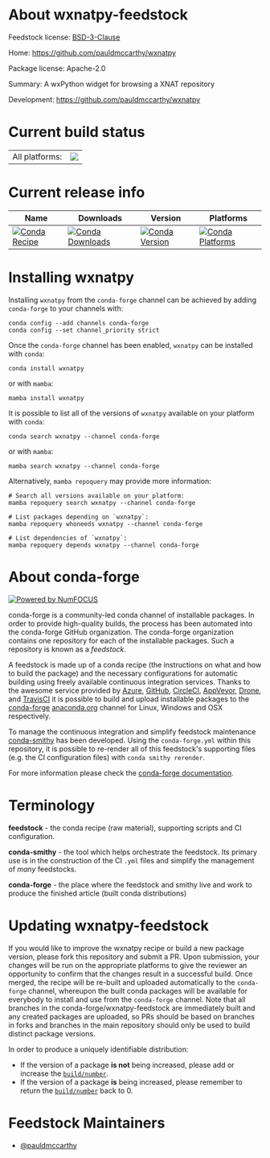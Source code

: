 About wxnatpy-feedstock
=======================

Feedstock license: [BSD-3-Clause](https://github.com/conda-forge/wxnatpy-feedstock/blob/main/LICENSE.txt)

Home: https://github.com/pauldmccarthy/wxnatpy

Package license: Apache-2.0

Summary: A wxPython widget for browsing a XNAT repository

Development: https://github.com/pauldmccarthy/wxnatpy

Current build status
====================


<table><tr><td>All platforms:</td>
    <td>
      <a href="https://dev.azure.com/conda-forge/feedstock-builds/_build/latest?definitionId=4394&branchName=main">
        <img src="https://dev.azure.com/conda-forge/feedstock-builds/_apis/build/status/wxnatpy-feedstock?branchName=main">
      </a>
    </td>
  </tr>
</table>

Current release info
====================

| Name | Downloads | Version | Platforms |
| --- | --- | --- | --- |
| [![Conda Recipe](https://img.shields.io/badge/recipe-wxnatpy-green.svg)](https://anaconda.org/conda-forge/wxnatpy) | [![Conda Downloads](https://img.shields.io/conda/dn/conda-forge/wxnatpy.svg)](https://anaconda.org/conda-forge/wxnatpy) | [![Conda Version](https://img.shields.io/conda/vn/conda-forge/wxnatpy.svg)](https://anaconda.org/conda-forge/wxnatpy) | [![Conda Platforms](https://img.shields.io/conda/pn/conda-forge/wxnatpy.svg)](https://anaconda.org/conda-forge/wxnatpy) |

Installing wxnatpy
==================

Installing `wxnatpy` from the `conda-forge` channel can be achieved by adding `conda-forge` to your channels with:

```
conda config --add channels conda-forge
conda config --set channel_priority strict
```

Once the `conda-forge` channel has been enabled, `wxnatpy` can be installed with `conda`:

```
conda install wxnatpy
```

or with `mamba`:

```
mamba install wxnatpy
```

It is possible to list all of the versions of `wxnatpy` available on your platform with `conda`:

```
conda search wxnatpy --channel conda-forge
```

or with `mamba`:

```
mamba search wxnatpy --channel conda-forge
```

Alternatively, `mamba repoquery` may provide more information:

```
# Search all versions available on your platform:
mamba repoquery search wxnatpy --channel conda-forge

# List packages depending on `wxnatpy`:
mamba repoquery whoneeds wxnatpy --channel conda-forge

# List dependencies of `wxnatpy`:
mamba repoquery depends wxnatpy --channel conda-forge
```


About conda-forge
=================

[![Powered by
NumFOCUS](https://img.shields.io/badge/powered%20by-NumFOCUS-orange.svg?style=flat&colorA=E1523D&colorB=007D8A)](https://numfocus.org)

conda-forge is a community-led conda channel of installable packages.
In order to provide high-quality builds, the process has been automated into the
conda-forge GitHub organization. The conda-forge organization contains one repository
for each of the installable packages. Such a repository is known as a *feedstock*.

A feedstock is made up of a conda recipe (the instructions on what and how to build
the package) and the necessary configurations for automatic building using freely
available continuous integration services. Thanks to the awesome service provided by
[Azure](https://azure.microsoft.com/en-us/services/devops/), [GitHub](https://github.com/),
[CircleCI](https://circleci.com/), [AppVeyor](https://www.appveyor.com/),
[Drone](https://cloud.drone.io/welcome), and [TravisCI](https://travis-ci.com/)
it is possible to build and upload installable packages to the
[conda-forge](https://anaconda.org/conda-forge) [anaconda.org](https://anaconda.org/)
channel for Linux, Windows and OSX respectively.

To manage the continuous integration and simplify feedstock maintenance
[conda-smithy](https://github.com/conda-forge/conda-smithy) has been developed.
Using the ``conda-forge.yml`` within this repository, it is possible to re-render all of
this feedstock's supporting files (e.g. the CI configuration files) with ``conda smithy rerender``.

For more information please check the [conda-forge documentation](https://conda-forge.org/docs/).

Terminology
===========

**feedstock** - the conda recipe (raw material), supporting scripts and CI configuration.

**conda-smithy** - the tool which helps orchestrate the feedstock.
                   Its primary use is in the construction of the CI ``.yml`` files
                   and simplify the management of *many* feedstocks.

**conda-forge** - the place where the feedstock and smithy live and work to
                  produce the finished article (built conda distributions)


Updating wxnatpy-feedstock
==========================

If you would like to improve the wxnatpy recipe or build a new
package version, please fork this repository and submit a PR. Upon submission,
your changes will be run on the appropriate platforms to give the reviewer an
opportunity to confirm that the changes result in a successful build. Once
merged, the recipe will be re-built and uploaded automatically to the
`conda-forge` channel, whereupon the built conda packages will be available for
everybody to install and use from the `conda-forge` channel.
Note that all branches in the conda-forge/wxnatpy-feedstock are
immediately built and any created packages are uploaded, so PRs should be based
on branches in forks and branches in the main repository should only be used to
build distinct package versions.

In order to produce a uniquely identifiable distribution:
 * If the version of a package **is not** being increased, please add or increase
   the [``build/number``](https://docs.conda.io/projects/conda-build/en/latest/resources/define-metadata.html#build-number-and-string).
 * If the version of a package **is** being increased, please remember to return
   the [``build/number``](https://docs.conda.io/projects/conda-build/en/latest/resources/define-metadata.html#build-number-and-string)
   back to 0.

Feedstock Maintainers
=====================

* [@pauldmccarthy](https://github.com/pauldmccarthy/)

